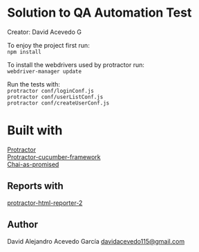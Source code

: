 # Solution to QA Automation Test
Creator: David Acevedo G

To enjoy the project first run: <br/> `npm install`

To install the webdrivers used by protractor run: <br/> `webdriver-manager update`

Run the tests with:<br/>
`protractor conf/loginConf.js` <br/>
`protractor conf/userListConf.js`<br/>
`protractor conf/createUserConf.js`

# Built with

[Protractor](https://www.protractortest.org/#/) <br/>
[Protractor-cucumber-framework](https://www.npmjs.com/package/protractor-cucumber-framework)</br>
[Chai-as-promised](https://www.npmjs.com/package/chai-as-promised)

Reports with 
------------
[protractor-html-reporter-2](https://www.npmjs.com/package/protractor-html-reporter-2)

Author
--------
David Alejandro Acevedo García
davidacevedo115@gmail.com

